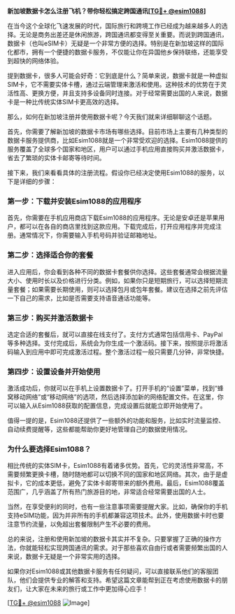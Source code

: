 **新加坡数据卡怎么注册飞机？带你轻松搞定跨国通讯[[TG💪+ @esim1088](https://t.me/s/esim1088)]**

在当今这个全球化飞速发展的时代，国际旅行和跨境工作已经成为越来越多人的选择。无论是商务出差还是休闲旅游，跨国通讯都变得至关重要。而说到跨国通讯，数据卡（也叫eSIM卡）无疑是一个非常方便的选择。特别是在新加坡这样的国际化都市，拥有一个便捷的数据卡服务，不仅能让你在异国他乡保持联络，还能享受到超快的网络体验。

提到数据卡，很多人可能会好奇：它到底是什么？简单来说，数据卡就是一种虚拟SIM卡，它不需要实体卡槽，通过云端管理来激活和使用。这种技术的优势在于灵活性高、更换方便，并且支持多设备同时连接。对于经常需要出国的人来说，数据卡是一种比传统实体SIM卡更高效的选择。

那么，如何在新加坡注册并使用数据卡呢？今天我们就来详细聊聊这个话题。

首先，你需要了解新加坡的数据卡市场有哪些选择。目前市场上主要有几种类型的数据卡服务提供商，比如Esim1088就是一个非常受欢迎的选择。Esim1088提供的服务覆盖了全球多个国家和地区，用户可以通过手机应用直接购买并激活数据卡，省去了繁琐的实体卡邮寄等待时间。

接下来，我们来看看具体的注册流程。假设你已经决定使用Esim1088的服务，以下是详细的步骤：

### **第一步：下载并安装Esim1088的应用程序**
首先，你需要在手机应用商店下载Esim1088的应用程序。无论是安卓还是苹果用户，都可以在各自的商店里找到这款应用。下载完成后，打开应用程序并完成注册。通常情况下，你需要输入手机号码并验证邮箱地址。

### **第二步：选择适合你的套餐**
进入应用后，你会看到各种不同的数据卡套餐供你选择。这些套餐通常会根据流量大小、使用时长以及价格进行分类。例如，如果你只是短期旅行，可以选择短期流量套餐；如果需要长期使用，则可以选择包月或包年套餐。建议在选择之前先评估一下自己的需求，比如是否需要支持语音通话功能等。

### **第三步：购买并激活数据卡**
选定合适的套餐后，就可以直接在线支付了。支付方式通常包括信用卡、PayPal等多种选择。支付完成后，系统会为你生成一个激活码。接下来，按照提示将激活码输入到应用中即可完成激活过程。整个激活过程一般只需要几分钟，非常快捷。

### **第四步：设置设备并开始使用**
激活成功后，你就可以在手机上设置数据卡了。打开手机的“设置”菜单，找到“蜂窝移动网络”或“移动网络”的选项，然后选择添加新的网络配置文件。在这里，你可以输入从Esim1088获取的配置信息，完成设置后就能立即开始使用了。

值得一提的是，Esim1088还提供了一些额外的功能和服务，比如实时流量监控、自动续费提醒等，这些都能帮助你更好地管理自己的数据使用情况。

### **为什么要选择Esim1088？**
相比传统的实体SIM卡，Esim1088有着诸多优势。首先，它的灵活性非常高，不需要频繁更换卡槽，随时随地都可以切换不同的国家和地区网络。其次，由于是虚拟卡，它的成本更低，避免了实体卡邮寄带来的额外费用。最后，Esim1088覆盖范围广，几乎涵盖了所有热门旅游目的地，非常适合经常需要出国的人士。

当然，在享受便利的同时，也有一些注意事项需要提醒大家。比如，确保你的手机支持eSIM功能，因为并非所有的手机都兼容这项技术。此外，使用数据卡时也要注意节约流量，以免超出套餐限制产生不必要的费用。

总的来说，注册和使用新加坡的数据卡其实并不复杂。只要掌握了正确的操作方法，你就能轻松实现跨国通讯的需求。对于那些喜欢自由行或者需要频繁出国的人来说，数据卡无疑是一个非常实用的选择。

如果你对Esim1088或其他数据卡服务有任何疑问，可以直接联系他们的客服团队，他们会提供专业的解答和支持。希望这篇文章能帮到正在考虑使用数据卡的朋友们，让大家在未来的旅行或工作中更加得心应手！

[[TG💪+ @esim1088](https://t.me/s/esim1088) ![Image](https://i.postimg.cc/4NQfJmqS/Snipaste-2025-05-13-00-14-12.png)]
